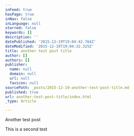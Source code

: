 ```yaml
---
inFeed: true
hasPage: true
inNav: false
inLanguage: null
starred: false
keywords: []
description: ''
datePublished: '2015-12-19T19:04:42.764Z'
dateModified: '2015-12-19T19:04:32.325Z'
title: another test post title
author: []
authors: []
publisher:
  name: null
  domain: null
  url: null
  favicon: null
sourcePath: _posts/2015-12-19-another-test-post-title.md
published: true
url: another-test-post-title/index.html
_type: Article

---
```

Another test post

This is a second test